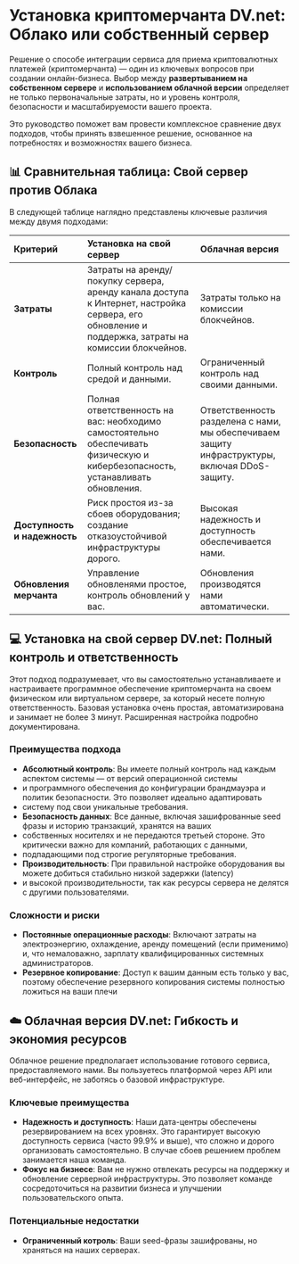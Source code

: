# Установка криптомерчанта DV.net: Облако или собственный сервер


Решение о способе интеграции сервиса для приема криптовалютных платежей (криптомерчанта) — один из ключевых вопросов при 
создании онлайн-бизнеса. Выбор между **развертыванием на собственном сервере** и **использованием облачной версии** 
определяет не только первоначальные затраты, но и уровень контроля, безопасности и масштабируемости вашего проекта.

Это руководство поможет вам провести комплексное сравнение двух подходов, чтобы принять взвешенное решение, основанное 
на потребностях и возможностях вашего бизнеса.

## 📊 Сравнительная таблица: Свой сервер против Облака

В следующей таблице наглядно представлены ключевые различия между двумя подходами:

| Критерий                     | Установка на свой сервер                                                                                                                            | Облачная версия                                                                               |
|:-----------------------------|:----------------------------------------------------------------------------------------------------------------------------------------------------|:----------------------------------------------------------------------------------------------|
| **Затраты**                  | Затраты на аренду/покупку сервера, аренду канала доступа к Интернет, настройка сервера, его обновление и поддержка, затраты на комиссии блокчейнов. | Затраты только на комиссии блокчейнов.                                                        |
| **Контроль**                 | Полный контроль над средой и данными.                                                                                                               | Ограниченный контроль над своими данными.                                                     |
| **Безопасность**             | Полная ответственность на вас: необходимо самостоятельно обеспечивать физическую и кибербезопасность, устанавливать обновления.                     | Ответственность разделена с нами, мы обеспечиваем защиту инфраструктуры, включая DDoS-защиту. |
| **Доступность и надежность** | Риск простоя из-за сбоев оборудования; создание отказоустойчивой инфраструктуры дорого.                                                             | Высокая надежность и доступность обеспечивается нами.                                         |
| **Обновления мерчанта**      | Управление обновленями простое, контроль обновлений у вас.                                                                                          | Обновления производятся нами автоматически.                                                   |

## 💻 Установка на свой сервер DV.net: Полный контроль и ответственность

Этот подход подразумевает, что вы самостоятельно устанавливаете и настраиваете программное обеспечение криптомерчанта 
на своем физическом или виртуальном сервере, за который несете полную ответственность. Базовая установка очень простая, 
автоматизирована и занимает не более 3 минут. Расширенная настройка подробно документирована.

### Преимущества подхода
- **Абсолютный контроль**: Вы имеете полный контроль над каждым аспектом системы — от версий операционной системы 
- и программного обеспечения до конфигурации брандмауэра и политик безопасности. Это позволяет идеально адаптировать 
- систему под свои уникальные требования.
- **Безопасность данных**: Все данные, включая зашифрованные seed фразы и историю транзакций, хранятся на ваших 
- собственных носителях и не передаются третьей стороне. Это критически важно для компаний, работающих с данными, 
- подпадающими под строгие регуляторные требования.
- **Производительность**: При правильной настройке оборудования вы можете добиться стабильно низкой задержки (latency) 
- и высокой производительности, так как ресурсы сервера не делятся с другими пользователями.

### Сложности и риски
- **Постоянные операционные расходы**: Включают затраты на электроэнергию, охлаждение, аренду помещений (если применимо) 
и, что немаловажно, зарплату квалифицированных системных администраторов.
- **Резервное копирование**: Доступ к вашим данным есть только у вас, поэтому обеспечение резервного копирования 
системы полностью ложиться на ваши плечи 

## ☁️ Облачная версия DV.net: Гибкость и экономия ресурсов

Облачное решение предполагает использование готового сервиса, предоставляемого нами. Вы пользуетесь платформой через API 
или веб-интерфейс, не заботясь о базовой инфраструктуре.

### Ключевые преимущества
- **Надежность и доступность**: Наши дата-центры обеспечены резервированием на всех уровнях. Это гарантирует высокую 
доступность сервиса (часто 99.9% и выше), что сложно и дорого организовать самостоятельно. В случае сбоев решением 
проблем занимается наша команда.
- **Фокус на бизнесе**: Вам не нужно отвлекать ресурсы на поддержку и обновление серверной инфраструктуры. 
Это позволяет команде сосредоточиться на развитии бизнеса и улучшении пользовательского опыта.

### Потенциальные недостатки
- **Ограниченный котроль**: Ваши seed-фразы зашифрованы, но храняться на наших серверах.

